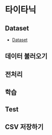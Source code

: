 # 타이타닉

## Dataset
 - [Dataset](https://www.kaggle.com/competitions/titanic/data)

## 데이터 불러오기

## 전처리

## 학습

## Test


## CSV 저장하기